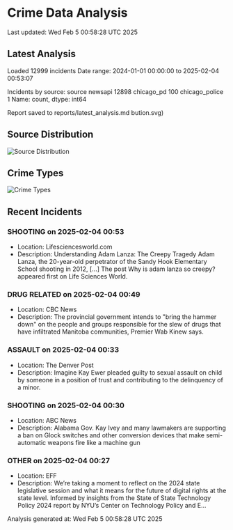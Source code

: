 # Crime Data Analysis
Last updated: Wed Feb  5 00:58:28 UTC 2025

## Latest Analysis

Loaded 12999 incidents
Date range: 2024-01-01 00:00:00 to 2025-02-04 00:53:07

Incidents by source:
source
newsapi           12898
chicago_pd          100
chicago_police        1
Name: count, dtype: int64

Report saved to reports/latest_analysis.md
bution.svg)

## Source Distribution
![Source Distribution](images/source_distribution.svg)

## Crime Types
![Crime Types](images/crime_types.svg)

## Recent Incidents

### SHOOTING on 2025-02-04 00:53
- Location: Lifesciencesworld.com
- Description: Understanding Adam Lanza: The Creepy Tragedy Adam Lanza, the 20-year-old perpetrator of the Sandy Hook Elementary School shooting in 2012, […]
The post Why is adam lanza so creepy? appeared first on Life Sciences World.


### DRUG RELATED on 2025-02-04 00:49
- Location: CBC News
- Description: The provincial government intends to "bring the hammer down" on the people and groups responsible for the slew of drugs that have infiltrated Manitoba communities, Premier Wab Kinew says.


### ASSAULT on 2025-02-04 00:33
- Location: The Denver Post
- Description: Imagine Kay Ewer pleaded guilty to sexual assault on child by someone in a position of trust and contributing to the delinquency of a minor.


### SHOOTING on 2025-02-04 00:30
- Location: ABC News
- Description: Alabama Gov. Kay Ivey and many lawmakers are supporting a ban on Glock switches and other conversion devices that make semi-automatic weapons fire like a machine gun


### OTHER on 2025-02-04 00:27
- Location: EFF
- Description: We’re taking a moment to reflect on the 2024 state legislative session and what it means for the future of digital rights at the state level. Informed by insights from the State of State Technology Policy 2024 report by NYU’s Center on Technology Policy and E…

Analysis generated at: Wed Feb  5 00:58:28 UTC 2025
